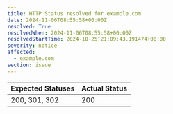 ```yaml
---
title: HTTP Status resolved for example.com
date: 2024-11-06T08:55:58+00:00Z
resolved: True
resolvedWhen: 2024-11-06T08:55:58+00:00Z
resolvedStartTime: 2024-10-25T21:09:43.191474+00:00
severity: notice
affected:
  - example.com
section: issue
---
```


| Expected Statuses | Actual Status  |
|-------------------|----------------|
| 200, 301, 302 | 200 |
